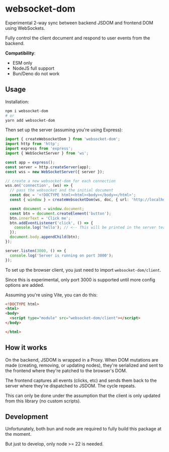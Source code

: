 # websocket-dom

Experimental 2-way sync between backend JSDOM and frontend DOM using WebSockets.

Fully control the client document and respond to user events from the backend.

**Compatibility**:
- ESM only
- NodeJS full support
- Bun/Deno do not work

## Usage

Installation:
```bash
npm i websocket-dom
# or
yarn add websocket-dom
```

Then set up the server (assuming you're using Express):

```ts
import { createWebsocketDom } from 'websocket-dom';
import http from 'http';
import express from 'express';
import { WebSocketServer } from 'ws';

const app = express();
const server = http.createServer(app);
const wss = new WebSocketServer({ server });

// create a new websocket-dom for each connection
wss.on('connection', (ws) => {
  // pass the websocket and the initial document
  const doc = '<!DOCTYPE html><html><body></body></html>';
  const { window } = createWebsocketDom(ws, doc, { url: 'http://localhost:3000' });

  const document = window.document;
  const btn = document.createElement('button');
  btn.innerText = 'Click me';
  btn.addEventListener('click', () => {
    console.log('hello'); // <-- This will be printed in the server terminal
  });
  document.body.appendChild(btn);
});

server.listen(3000, () => {
  console.log('Server is running on port 3000');
});
```

To set up the browser client, you just need to import `websocket-dom/client`.

Since this is experimental, only port 3000 is supported until more config options are added.

Assuming you're using Vite, you can do this:

```html
<!DOCTYPE html>
<html>
<body>
  <script type="module" src="websocket-dom/client"></script>
</body>

</html>
```


## How it works

On the backend, JSDOM is wrapped in a Proxy. When DOM mutations are made (creating, removing, or updating nodes), they're serialized and sent to the frontend where they're patched to the browser's DOM. 

The frontend captures all events (clicks, etc) and sends them back to the server where they're dispatched to JSDOM. The cycle repeats.

This can only be done under the assumption that the client is only updated from this library (no custom scripts).

## Development

Unfortunately, both bun and node are required to fully build this package at the moment.

But just to develop, only node >= 22 is needed.